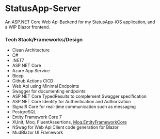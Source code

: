 # StatusApp-Server
An ASP.NET Core Web Api Backend for my StatusApp-iOS application, and a WIP Blazor frontend.

### Tech Stack/Frameworks/Design
- Clean Architecture
- C#
- .NET7
- ASP.NET Core
- Azure App Service
- Bicep
- Github Actions CICD
- Web Api using Minimal Endpoints
- Swagger for documenting endpoints
- ASP.NET Core TypedResults to complement Swagger specification
- ASP.NET Core Identity for Authentication and Authorization
- SignalR Core for real-time communication such as messaging
- PostgreSQL
- Entity Framework Core 7
- XUnit, Moq, FluentAssertions, [Moq.EntityFrameworkCore](https://github.com/MichalJankowskii/Moq.EntityFrameworkCore)
- NSwag for Web Api Client code generation for Blazor
- MudBlazor UI Framework
